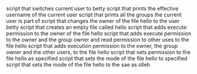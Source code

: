 script that switches current user to betty
script that prints the effective username of the current user
script that prints all the groups the current user is part of
script that changes the owner of the file hello to the user betty
script that creates an empty file called hello
script that adds execute permission to the owner of the file hello
script that adds execute permission to the owner and the group owner and read permission to other uses to the file hello
script that adds execution permission to the owner, the group owner and the other users, to the file hello
script that sets permission to the file hello as specified
script that sets the mode of the file hello to specified
script that sets the mode of the file hello to the sae as olleh
